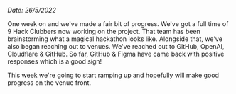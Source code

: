 _Date: 26/5/2022_

One week on and we've made a fair bit of progress. We've got a full time of 9 Hack Clubbers now working on the project. That team has been brainstorming what a magical hackathon looks like. Alongside that, we've also began reaching out to venues. We've reached out to GitHub, OpenAI, Cloudflare & GitHub. So far, GitHub & Figma have came back with positive responses which is a good sign!

This week we're going to start ramping up and hopefully will make good progress on the venue front.
